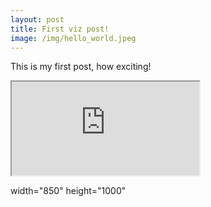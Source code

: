 ```yaml
---
layout: post
title: First viz post!
image: /img/hello_world.jpeg
---
```


This is my first post, how exciting!
<iframe src="https://public.tableau.com/views/ParkingDataTest-NL/NewDash?:showVizHome=no&:embed=true"></iframe>

width="850" height="1000"
